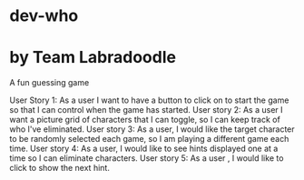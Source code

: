 # dev-who
# by Team Labradoodle
A fun guessing game

User Story 1: As a user I want to have a button to click on to start the game so that I can control when the game has started.
User story 2: As a user I want a picture grid of characters that I can toggle, so I can keep track of who I've eliminated.
User story 3: As a user, I would like the target character to be randomly selected each game, so I am playing a different game each time.
User story 4: As a user, I would like to see hints displayed one at a time so I can eliminate characters.
User story 5: As a user , I would like to click to show the next hint.
